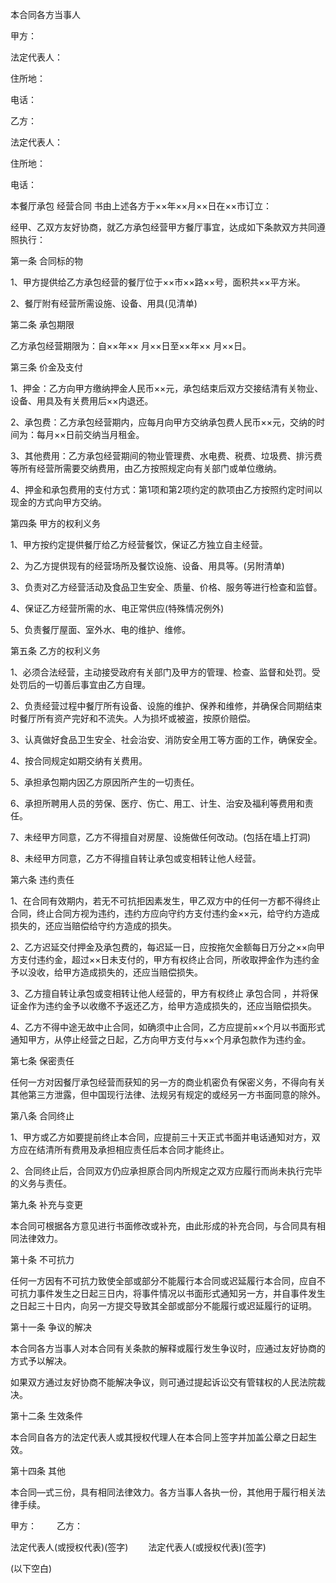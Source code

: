 
 


本合同各方当事人


甲方：


法定代表人：


住所地：


电话：


乙方：


法定代表人：


住所地：


电话：


本餐厅承包
经营合同
书由上述各方于××年××月××日在××市订立：


经甲、乙双方友好协商，就乙方承包经营甲方餐厅事宜，达成如下条款双方共同遵照执行：


第一条 合同标的物


1、甲方提供给乙方承包经营的餐厅位于××市××路××号，面积共××平方米。


2、餐厅附有经营所需设施、设备、用具(见清单)


第二条 承包期限


乙方承包经营期限为：自××年×× 月××日至××年×× 月××日。


第三条 价金及支付


1、押金：乙方向甲方缴纳押金人民币××元，承包结束后双方交接结清有关物业、设备、用具及有关费用后××内退还。


2、承包费：乙方承包经营期内，应每月向甲方交纳承包费人民币××元，交纳的时间为：每月××日前交纳当月租金。


3、其他费用：乙方承包经营期间的物业管理费、水电费、税费、垃圾费、排污费等所有经营所需要交纳费用，由乙方按照规定向有关部门或单位缴纳。


4、押金和承包费用的支付方式：第1项和第2项约定的款项由乙方按照约定时间以现金的方式向甲方交纳。


第四条 甲方的权利义务


1、甲方按约定提供餐厅给乙方经营餐饮，保证乙方独立自主经营。


2、为乙方提供现有的经营场所及餐饮设施、设备、用具等。(另附清单)


3、负责对乙方经营活动及食品卫生安全、质量、价格、服务等进行检查和监督。


4、保证乙方经营所需的水、电正常供应(特殊情况例外)


5、负责餐厅屋面、室外水、电的维护、维修。


第五条 乙方的权利义务


1、必须合法经营，主动接受政府有关部门及甲方的管理、检查、监督和处罚。受处罚后的一切善后事宜由乙方自理。


2、负责经营过程中餐厅所有设备、设施的维护、保养和维修，并确保合同期结束时餐厅所有资产完好和不流失。人为损坏或被盗，按原价赔偿。


3、认真做好食品卫生安全、社会治安、消防安全用工等方面的工作，确保安全。


4、按合同规定如期交纳有关费用。


5、承担承包期内因乙方原因所产生的一切责任。


6、承担所聘用人员的劳保、医疗、伤亡、用工、计生、治安及福利等费用和责任。


7、未经甲方同意，乙方不得擅自对房屋、设施做任何改动。(包括在墙上打洞)


8、未经甲方同意，乙方不得擅自转让承包或变相转让他人经营。


第六条 违约责任


1、在合同有效期内，若无不可抗拒因素发生，甲乙双方中的任何一方都不得终止合同，终止合同方视为违约，违约方应向守约方支付违约金××元，给守约方造成损失的，还应当赔偿给守约方造成的损失。


2、乙方迟延交付押金及承包费的，每迟延一日，应按拖欠金额每日万分之××向甲方支付违约金，超过××日未支付的，甲方有权终止合同，所收取押金作为违约金予以没收，给甲方造成损失的，还应当赔偿损失。


3、乙方擅自转让承包或变相转让他人经营的，甲方有权终止
承包合同
，并将保证金作为违约金予以收缴不予返还乙方，给甲方造成损失的，还应当赔偿损失。


4、乙方不得中途无故中止合同，如确须中止合同，乙方应提前××个月以书面形式通知甲方，从停止经营之日起，乙方向甲方支付与××个月承包款作为违约金。


第七条 保密责任


任何一方对因餐厅承包经营而获知的另一方的商业机密负有保密义务，不得向有关其他第三方泄露，但中国现行法律、法规另有规定的或经另一方书面同意的除外。


第八条 合同终止


1、甲方或乙方如要提前终止本合同，应提前三十天正式书面并电话通知对方，双方应在结清所有费用及承担相应责任后本合同才能终止。


2、合同终止后，合同双方仍应承担原合同内所规定之双方应履行而尚未执行完毕的义务与责任。


第九条 补充与变更


本合同可根据各方意见进行书面修改或补充，由此形成的补充合同，与合同具有相同法律效力。


第十条 不可抗力


任何一方因有不可抗力致使全部或部分不能履行本合同或迟延履行本合同，应自不可抗力事件发生之日起三日内，将事件情况以书面形式通知另一方，并自事件发生之日起三十日内，向另一方提交导致其全部或部分不能履行或迟延履行的证明。


第十一条 争议的解决


本合同各方当事人对本合同有关条款的解释或履行发生争议时，应通过友好协商的方式予以解决。


如果双方通过友好协商不能解决争议，则可通过提起诉讼交有管辖权的人民法院裁决。


第十二条 生效条件


本合同自各方的法定代表人或其授权代理人在本合同上签字并加盖公章之日起生效。


第十四条 其他


本合同—式三份，具有相同法律效力。各方当事人各执一份，其他用于履行相关法律手续。


甲方： 　　乙方：


法定代表人(或授权代表)(签字) 　　法定代表人(或授权代表)(签字)


(以下空白)
 


 

 
 
 
 
 
  


  
 

  


  


  
 
 
 
 

